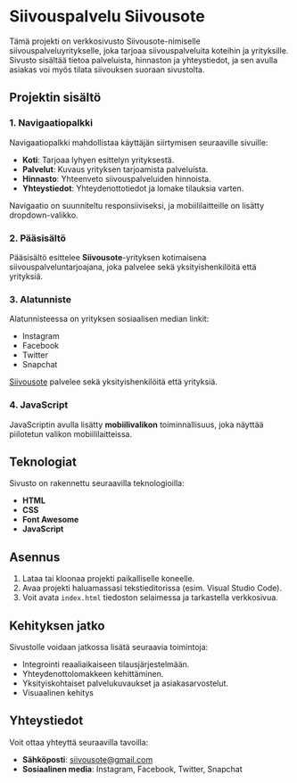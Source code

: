 # Siivouspalvelu Siivousote

Tämä projekti on verkkosivusto Siivousote-nimiselle siivouspalveluyritykselle, joka tarjoaa siivouspalveluita koteihin ja yrityksille. Sivusto sisältää tietoa palveluista, hinnaston ja yhteystiedot, ja sen avulla asiakas voi myös tilata siivouksen suoraan sivustolta.

## Projektin sisältö

### 1. Navigaatiopalkki

Navigaatiopalkki mahdollistaa käyttäjän siirtymisen seuraaville sivuille:
- **Koti**: Tarjoaa lyhyen esittelyn yrityksestä.
- **Palvelut**: Kuvaus yrityksen tarjoamista palveluista.
- **Hinnasto**: Yhteenveto siivouspalveluiden hinnoista.
- **Yhteystiedot**: Yhteydenottotiedot ja lomake tilauksia varten.

Navigaatio on suunniteltu responsiiviseksi, ja mobiililaitteille on lisätty dropdown-valikko.

### 2. Pääsisältö

Pääsisältö esittelee **Siivousote**-yrityksen kotimaisena siivouspalveluntarjoajana, joka palvelee sekä yksityishenkilöitä että yrityksiä.

### 3. Alatunniste 

Alatunnisteessa on yrityksen sosiaalisen median linkit:
- Instagram
- Facebook
- Twitter
- Snapchat
  
 [Siivousote](https://www.siivousote.fi) palvelee sekä yksityishenkilöitä että yrityksiä.



### 4. JavaScript

JavaScriptin avulla lisätty **mobiilivalikon** toiminnallisuus, joka näyttää piilotetun valikon mobiililaitteissa.

## Teknologiat

Sivusto on rakennettu seuraavilla teknologioilla:
- **HTML** 
- **CSS**
- **Font Awesome**
- **JavaScript**

## Asennus

1. Lataa tai kloonaa projekti paikalliselle koneelle.
2. Avaa projekti haluamassasi tekstieditorissa (esim. Visual Studio Code).
3. Voit avata `index.html` tiedoston selaimessa ja tarkastella verkkosivua.

## Kehityksen jatko

Sivustolle voidaan jatkossa lisätä seuraavia toimintoja:
- Integrointi reaaliaikaiseen tilausjärjestelmään.
- Yhteydenottolomakkeen kehittäminen.
- Yksityiskohtaiset palvelukuvaukset ja asiakasarvostelut.
- Visuaalinen kehitys

## Yhteystiedot

Voit ottaa yhteyttä seuraavilla tavoilla:
- **Sähköposti**: siivousote@gmail.com
- **Sosiaalinen media**: Instagram, Facebook, Twitter, Snapchat

